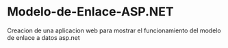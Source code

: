 # Modelo-de-Enlace-ASP.NET
Creacion de una aplicacion web para mostrar el funcionamiento del modelo de enlace a datos asp.net 
